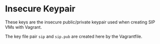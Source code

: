 # Insecure Keypair

These keys are the insecure public/private keypair used when creating SIP VMs
with Vagrant.

The key file pair `sip` and `sip.pub` are created here by the Vagrantfile.

